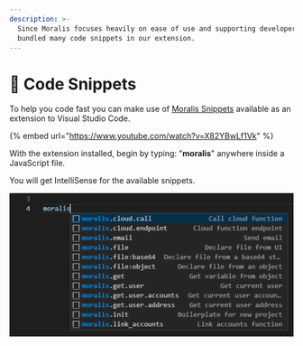 ```yaml
---
description: >-
  Since Moralis focuses heavily on ease of use and supporting developers, we
  bundled many code snippets in our extension.
---
```


# 📔 Code Snippets

To help you code fast you can make use of [Moralis Snippets](https://marketplace.visualstudio.com/items?itemName=MoralisWeb3.moralis-snippets) available as an extension to Visual Studio Code.

{% embed url="https://www.youtube.com/watch?v=X82YBwLf1Vk" %}

With the extension installed, begin by typing: "**moralis**" anywhere inside a JavaScript file.

You will get IntelliSense for the available snippets.

![](<../../.gitbook/assets/image (41).png>)
